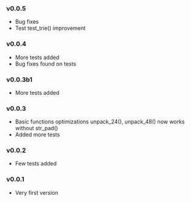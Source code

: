 ### v0.0.5
- Bug fixes
- Test test_trie() improvement

### v0.0.4
- More tests added
- Bug fixes found on tests

### v0.0.3b1
- More tests added

### v0.0.3
- Basic functions optimizations unpack_24(), unpack_48() now works 
without str_pad()
- Added more tests

### v0.0.2
- Few tests added

### v0.0.1
- Very first version